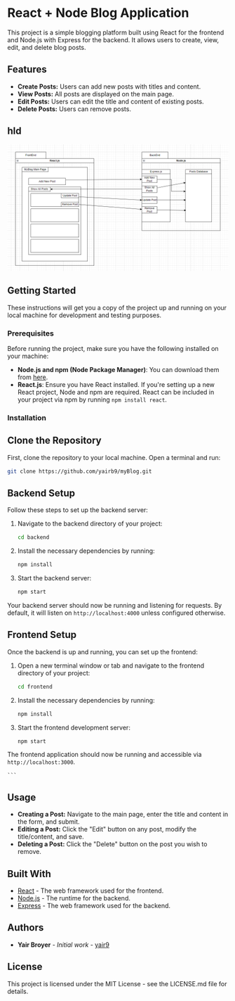 # React + Node Blog Application

This project is a simple blogging platform built using React for the frontend and Node.js with Express for the backend. It allows users to create, view, edit, and delete blog posts.

## Features

- **Create Posts:** Users can add new posts with titles and content.
- **View Posts:** All posts are displayed on the main page.
- **Edit Posts:** Users can edit the title and content of existing posts.
- **Delete Posts:** Users can remove posts.

## hld

![Alt text](image.png)

## Getting Started

These instructions will get you a copy of the project up and running on your local machine for development and testing purposes.

### Prerequisites

Before running the project, make sure you have the following installed on your machine:
- **Node.js and npm (Node Package Manager)**: You can download them from [here](https://nodejs.org/).
- **React.js**: Ensure you have React installed. If you're setting up a new React project, Node and npm are required. React can be included in your project via npm by running `npm install react`.


### Installation

## Clone the Repository
First, clone the repository to your local machine. Open a terminal and run:

```bash
git clone https://github.com/yairb9/myBlog.git
```

## Backend Setup

Follow these steps to set up the backend server:

1. Navigate to the backend directory of your project:

    ```bash
    cd backend
    ```

2. Install the necessary dependencies by running:

    ```bash
    npm install
    ```

3. Start the backend server:

    ```bash
    npm start
    ```

Your backend server should now be running and listening for requests. By default, it will listen on `http://localhost:4000` unless configured otherwise.

## Frontend Setup

Once the backend is up and running, you can set up the frontend:

1. Open a new terminal window or tab and navigate to the frontend directory of your project:

    ```bash
    cd frontend
    ```

2. Install the necessary dependencies by running:

    ```bash
    npm install
    ```

3. Start the frontend development server:

    ```bash
    npm start
    ```

The frontend application should now be running and accessible via `http://localhost:3000`.

    ```


## Usage

- **Creating a Post:** Navigate to the main page, enter the title and content in the form, and submit.
- **Editing a Post:** Click the "Edit" button on any post, modify the title/content, and save.
- **Deleting a Post:** Click the "Delete" button on the post you wish to remove.

## Built With

- [React](https://reactjs.org/) - The web framework used for the frontend.
- [Node.js](https://nodejs.org/) - The runtime for the backend.
- [Express](https://expressjs.com/) - The web framework used for the backend.



## Authors

- **Yair Broyer** - *Initial work* - [yair9](https://github.com/yair9)

## License

This project is licensed under the MIT License - see the LICENSE.md file for details.



